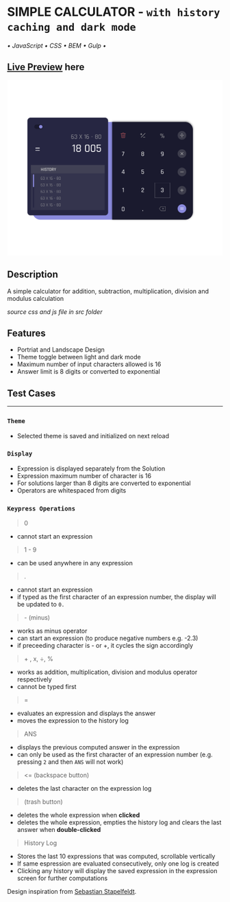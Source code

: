 # SIMPLE CALCULATOR - `with history caching and dark mode`
*• JavaScript • CSS • BEM • Gulp •*


## [Live Preview](https://gramme01.github.io/calculator-with-history/) here


![Design preview for calculator](./dist/assets/design/calc-03.png)

## Description
A simple calculator for addition, subtraction, multiplication, division and modulus calculation

*source css and js file in src folder*

## Features
- Portriat and Landscape Design
- Theme toggle between light and dark mode
- Maximum number of input characters allowed is 16
- Answer limit is 8 digits or converted to exponential



## Test Cases
---
### `Theme`
- Selected theme is saved and initialized on next reload

### `Display`
- Expression is displayed separately from the Solution
- Expression maximum number of character is 16
- For solutions larger than 8 digits are converted to exponential
- Operators are whitespaced from digits 

### `Keypress Operations`
> 0 
  - cannot start an expression

> 1 - 9
  - can be used anywhere in any expression

> .
  - cannot start an expression
  - if typed as the first character of an expression number, the display will be updated to `0.`

> \- (minus)
  - works as minus operator
  - can start an expression (to produce negative numbers e.g. -2.3)
  - if preceeding character is \- or +, it cycles the sign accordingly

> \+ , x, ÷, %
  - works as addition, multiplication, division and modulus operator respectively
  - cannot be typed first

> =
 - evaluates an expression and displays the answer
 - moves the expression to the history log

> ANS
  - displays the previous computed answer in the expression
  - can only be used as the first character of an expression number (e.g. pressing `2` and then `ANS` will not work)

> <= (backspace button)
  - deletes the last character on the expression log

> (trash button)
  - deletes the whole expression when **clicked**
  - deletes the whole expression, empties the history log and clears the last answer when **double-clicked**

> History Log
  - Stores the last 10 expressions that was computed, scrollable vertically
  - If same espression are evaluated consecutively, only one log is created
  - Clicking any history will display the saved expression in the expression screen for further computations

Design inspiration from [Sebastian Stapelfeldt](https://dribbble.com/shots/2297223-Day-04-Calculator).
